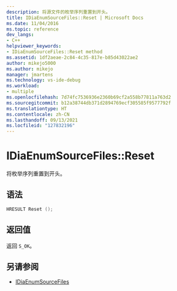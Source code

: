 ```yaml
---
description: 将源文件的枚举序列重置到开头。
title: IDiaEnumSourceFiles::Reset | Microsoft Docs
ms.date: 11/04/2016
ms.topic: reference
dev_langs:
- C++
helpviewer_keywords:
- IDiaEnumSourceFiles::Reset method
ms.assetid: 1df2aeae-2c84-4c35-817e-b85d43022ae2
author: mikejo5000
ms.author: mikejo
manager: jmartens
ms.technology: vs-ide-debug
ms.workload:
- multiple
ms.openlocfilehash: 7d74fc7536936e2360b69cf2a558b77811a763d2
ms.sourcegitcommit: b12a38744db371d2894769ecf305585f9577792f
ms.translationtype: HT
ms.contentlocale: zh-CN
ms.lasthandoff: 09/13/2021
ms.locfileid: "127832196"
---
```

# <a name="idiaenumsourcefilesreset"></a>IDiaEnumSourceFiles::Reset
将枚举序列重置到开头。

## <a name="syntax"></a>语法

```C++
HRESULT Reset ();
```

## <a name="return-value"></a>返回值
 返回 `S_OK`。

## <a name="see-also"></a>另请参阅
- [IDiaEnumSourceFiles](../../debugger/debug-interface-access/idiaenumsourcefiles.md)
